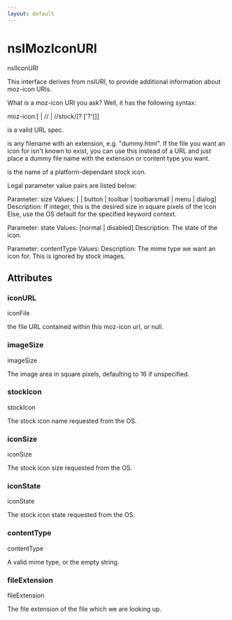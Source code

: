 ```yaml
---
layout: default
---
```


# nsIMozIconURI #

nsIIconURI

This interface derives from nsIURI, to provide additional information
about moz-icon URIs.

What *is* a moz-icon URI you ask?  Well, it has the following syntax:

moz-icon:[<valid-url> | //<file-with-extension> | //stock/<stock-icon>]? ['?'[<parameter-value-pairs>]]

<valid-url> is a valid URL spec.

<file-with-extension> is any filename with an extension, e.g. "dummy.html".
If the file you want an icon for isn't known to exist, you can use this instead of a URL and just
place a dummy file name with the extension or content type you want.

<stock-icon> is the name of a platform-dependant stock icon.

Legal parameter value pairs are listed below:

  Parameter:   size
  Values:      [<integer> | button | toolbar | toolbarsmall | menu | dialog]
  Description: If integer, this is the desired size in square pixels of the icon
               Else, use the OS default for the specified keyword context.

  Parameter:   state
  Values:      [normal | disabled]
  Description: The state of the icon.

  Parameter:   contentType
  Values:      <mime-type>
  Description: The mime type we want an icon for. This is ignored by stock images.


## Attributes ##

### iconURL ###

iconFile

the file URL contained within this moz-icon url, or null.


### imageSize ###

imageSize

The image area in square pixels, defaulting to 16 if unspecified.


### stockIcon ###

stockIcon

The stock icon name requested from the OS.


### iconSize ###

iconSize

The stock icon size requested from the OS.


### iconState ###

iconState

The stock icon state requested from the OS.


### contentType ###

contentType

A valid mime type, or the empty string.


### fileExtension ###

fileExtension

The file extension of the file which we are looking up.

